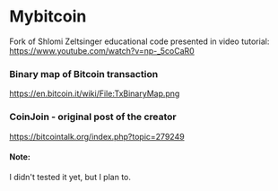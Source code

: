 # Mybitcoin

Fork of Shlomi Zeltsinger educational code presented in video tutorial: https://www.youtube.com/watch?v=np-_5coCaR0

### Binary map of Bitcoin transaction

https://en.bitcoin.it/wiki/File:TxBinaryMap.png

### CoinJoin - original post of the creator

https://bitcointalk.org/index.php?topic=279249

#### Note:

I didn't tested it yet, but I plan to.
